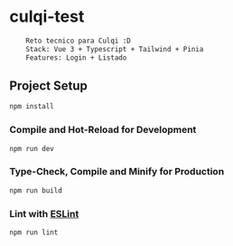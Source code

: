 # culqi-test

```sh
    Reto tecnico para Culqi :D
    Stack: Vue 3 + Typescript + Tailwind + Pinia
    Features: Login + Listado
```

## Project Setup

```sh
npm install
```

### Compile and Hot-Reload for Development

```sh
npm run dev
```

### Type-Check, Compile and Minify for Production

```sh
npm run build
```

### Lint with [ESLint](https://eslint.org/)

```sh
npm run lint
```
